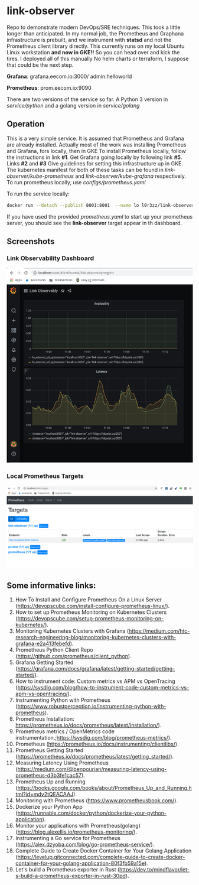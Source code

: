 # link-observer
Repo to demonstrate modern DevOps/SRE techniques.
This took a little longer than anticipated. In my normal job, the Prometheus and Graphana infrastructure is prebuilt, and we instrument with **statsd** and not the Prometheus client library directly. This currently runs on my local Ubuntu Linux workstation **and now in GKE!!** So you can head over and kick the tires. I deployed all of this manually No helm charts or terraform, I suppose that could be the next step.

**Grafana**: grafana.eecom.io:3000/    admin:helloworld

**Prometheus**: prom.eecom.io:9090

There are two versions of the service so far. A Python 3 version in *service/python* and a golang version in *service/golang*

## Operation
This is a very simple service. It is assumed that Prometheus and Grafana are already installed. Actually most of the work was installing Prometheus and Grafana, fors locally, then in GKE  To install Prometheus locally, follow the instructions in link **#1**. Get Grafana going locally by following link **#5**. Links **#2** and **#3** Give guidelines for setting this infrastructure up in GKE. The kubernetes manifest for both of these tasks can be found in *link-observer/kube-prometheus* and *link-observer/kube-grafana* respectively. To run prometheus locally, use *configs/prometheus.yaml* 

To run the service locally:
```bash
docker run --detach --publish 8001:8001  --name lo l0r3zz/link-observer:latest
```
If you have used the provided *prometheus.yaml* to start up your prometheus server, you should see the **link-observer** target appear in th dashboard.

## Screenshots

### Link Observability Dashboard
<img width="964" alt="Link observability Dashboard" src="https://github.com/l0r3zz/link-observer/blob/master/screenshots/Link%20Observability%20Dashboard%202020-06-11%2011-15-08.png">

### Local Prometheus Targets
<img width="964" alt="Local Prometheus Server Targets" src="https://github.com/l0r3zz/link-observer/blob/master/screenshots/Local%20Prometheus%20Targets%202020-06-11%2009-27-52.png">

## Some informative links:
1.  How To Install and Configure Prometheus On a Linux Server (https://devopscube.com/install-configure-prometheus-linux/).
2.  How to set up Prometheus Monitoring on Kubernetes Clusters (https://devopscube.com/setup-prometheus-monitoring-on-kubernetes/).
3. Monitoring Kubernetes Clusters with Grafana (https://medium.com/htc-research-engineering-blog/monitoring-kubernetes-clusters-with-grafana-e2a413febefd).
4.  Prometheus Python Client Repo (https://github.com/prometheus/client_python).
5.  Grafana Getting Started (https://grafana.com/docs/grafana/latest/getting-started/getting-started/).
6.  How to instrument code: Custom metrics vs APM vs OpenTracing (https://sysdig.com/blog/how-to-instrument-code-custom-metrics-vs-apm-vs-opentracing/).
7.  Instrumenting Python with Prometheus (https://www.robustperception.io/instrumenting-python-with-prometheus).
8.  Prometheus Installation: https://prometheus.io/docs/prometheus/latest/installation/).
9.  Prometheus metrics / OpenMetrics code instrumentation.;https://sysdig.com/blog/prometheus-metrics/).
10.  Prometheus (https://prometheus.io/docs/instrumenting/clientlibs/).
11. Prometheus Getting Started (https://prometheus.io/docs/prometheus/latest/getting_started/).
12. Measuring Latency Using Prometheus (https://medium.com/@benpourian/measuring-latency-using-prometheus-d3b3fe1cac57).
13. Prometheus Up and Running (https://books.google.com/books/about/Prometheus_Up_and_Running.html?id=mdv2tQEACAAJ).
14. Monitoring with Prometheus (https://www.prometheusbook.com/).
15. Dockerize your Python App (https://runnable.com/docker/python/dockerize-your-python-application).
16. Monitor your applications with Prometheus(golang) (https://blog.alexellis.io/prometheus-monitoring/).
17. Instrumenting a Go service for Prometheus (https://alex.dzyoba.com/blog/go-prometheus-service/).
18. Complete Guide to Create Docker Container for Your Golang Application (https://levelup.gitconnected.com/complete-guide-to-create-docker-container-for-your-golang-application-80f3fb59a15e).
19. Let's build a Prometheus exporter in Rust (https://dev.to/mindflavor/let-s-build-a-prometheus-exporter-in-rust-30pd).
